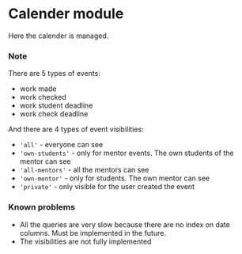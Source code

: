 # Calender module

Here the calender is managed.

### Note

There are 5 types of events:

- work made
- work checked
- work student deadline
- work check deadline

And there are 4 types of event visibilities:

- `'all'` - everyone can see
- `'own-students'` - only for mentor events. The own students of the mentor can see
- `'all-mentors'` - all the mentors can see
- `'own-mentor'` - only for students. The own mentor can see
- `'private'` - only visible for the user created the event

### Known problems

- All the queries are very slow because there are no index on date columns. Must be implemented in the future.
- The visibilities are not fully implemented
